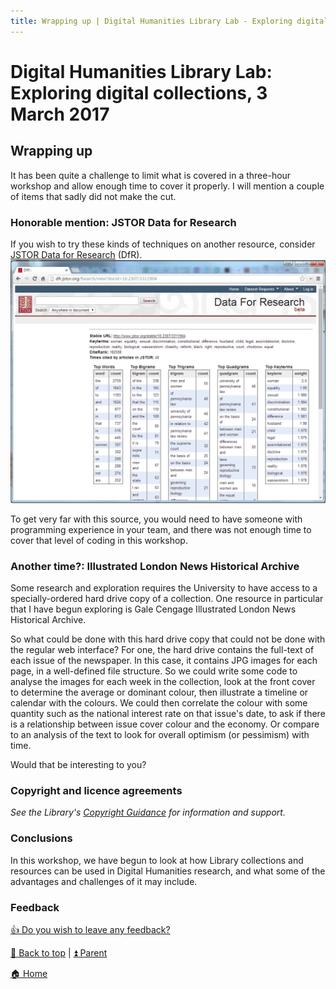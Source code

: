 ```yaml
---
title: Wrapping up | Digital Humanities Library Lab - Exploring digital collections, 3 March 2017
---
```


# Digital Humanities Library Lab: Exploring digital collections, 3 March 2017
## Wrapping up
It has been quite a challenge to limit what is covered in a three-hour workshop and allow enough time to cover it properly. I will mention a couple of items that sadly did not make the cut.

### Honorable mention: JSTOR Data for Research
If you wish to try these kinds of techniques on another resource, consider [JSTOR Data for Research](jstordfr.html) (DfR). 
![Frequencies for a text](img/dfr-115.png)

To get very far with this source, you would need to have someone with programming experience in your team, and there was not enough time to cover that level of coding in this workshop.

### Another time?: Illustrated London News Historical Archive
Some research and exploration requires the University to have access to a specially-ordered hard drive copy of a collection. One resource in particular that I have begun exploring is Gale Cengage Illustrated London News Historical Archive. 

So what could be done with this hard drive copy that could not be done with the regular web interface? For one, the hard drive contains the full-text of each issue of the newspaper. In this case, it contains JPG images for each page, in a well-defined file structure. So we could write some code to analyse the images for each week in the collection, look at the front cover to determine the average or dominant colour, then illustrate a timeline or calendar with the colours. We could then correlate the colour with some quantity such as the national interest rate on that issue's date, to ask if there is a relationship between issue cover colour and the economy. Or compare to an analysis of the text to look for overall optimism (or pessimism) with time.

Would that be interesting to you?

### Copyright and licence agreements
_See the Library's [Copyright Guidance](http://subjects.library.manchester.ac.uk/copyright/) for information and support._

### Conclusions

In this workshop, we have begun to look at how Library collections and resources can be used in Digital Humanities research, and what some of the advantages and challenges of it may include.

### Feedback
[:thumbsup: Do you wish to leave any feedback?](https://goo.gl/forms/KmYw8TnrlVt0lw5i1)


[:arrow_up_small: Back to top](#wrapping-up) | [:arrow_double_up: Parent](index.html)

[:house: Home](/)
